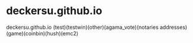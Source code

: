 # deckersu.github.io
deckersu.github.io (test)(testwin)(other)(agama_vote)(notaries addresses)(game)(coinbin)(hush)(emc2)
